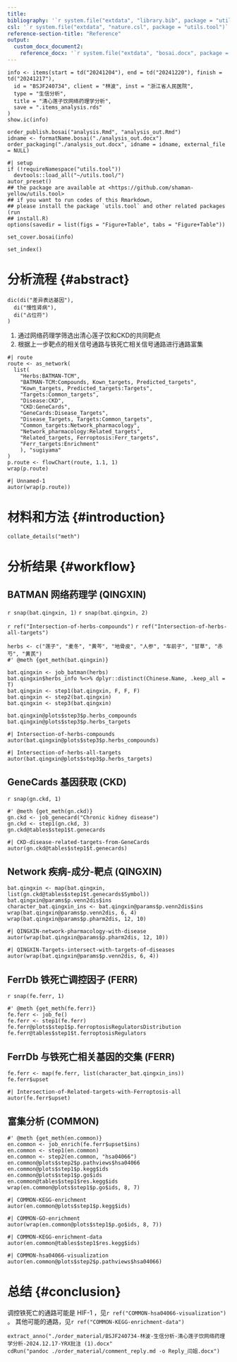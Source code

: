 ```yaml
---
title: 
bibliography: '`r system.file("extdata", "library.bib", package = "utils.tool")`'
csl: '`r system.file("extdata", "nature.csl", package = "utils.tool")`'
reference-section-title: "Reference"
output:
  custom_docx_document2:
    reference_docx: '`r system.file("extdata", "bosai.docx", package = "utils.tool")`'
---
```



```{r include = F, eval = F}
info <- items(start = td("20241204"), end = td("20241220"), finish = td("20241217"),
  id = "BSJF240734", client = "林波", inst = "浙江省人民医院",
  type = "生信分析",
  title = "清心莲子饮网络药理学分析",
  save = ".items_analysis.rds"
)
show.ic(info)

order_publish.bosai("analysis.Rmd", "analysis_out.Rmd")
idname <- formatName.bosai("./analysis_out.docx")
order_packaging("./analysis_out.docx", idname = idname, external_file = NULL)
```

```{r include = F}
#| setup
if (!requireNamespace("utils.tool"))
  devtools::load_all("~/utils.tool/")
autor_preset()
## the package are available at <https://github.com/shaman-yellow/utils.tool>
## if you want to run codes of this Rmarkdown,
## please install the package `utils.tool` and other related packages (run
## install.R)
options(savedir = list(figs = "Figure+Table", tabs = "Figure+Table"))
```

```{r eval = T, echo = F, results = "asis"}
set_cover.bosai(info)
```

```{r eval = T, echo = F, results = "asis"}
set_index()
```

# 分析流程 {#abstract}

```{r}
dic(di("差异表达基因"),
  di("慢性肾病"),
  di("占位符")
)

```

1. 通过网络药理学筛选出清心莲子饮和CKD的共同靶点
2. 根据上一步靶点的相关信号通路与铁死亡相关信号通路进行通路富集

```{r}
#| route
route <- as_network(
  list(
    "Herbs:BATMAN-TCM",
    "BATMAN-TCM:Compounds, Kown_targets, Predicted_targets",
    "Kown_targets, Predicted_targets:Targets",
    "Targets:Common_targets",
    "Disease:CKD",
    "CKD:GeneCards",
    "GeneCards:Disease_Targets",
    "Disease_Targets, Targets:Common_targets",
    "Common_targets:Network_pharmacology",
    "Network_pharmacology:Related_targets",
    "Related_targets, Ferroptosis:Ferr_targets",
    "Ferr_targets:Enrichment"
    ), "sugiyama"
)
p.route <- flowChart(route, 1.1, 1)
wrap(p.route)
```

```{r eval = T, echo = F, results = "asis"}
#| Unnamed-1
autor(wrap(p.route))
```

# 材料和方法 {#introduction}

```{r eval = T, echo = F, results = "asis"}
collate_details("meth")
```

# 分析结果 {#workflow}

## BATMAN 网络药理学 (QINGXIN)

`r snap(bat.qingxin, 1)`
`r snap(bat.qingxin, 2)`

`r ref("Intersection-of-herbs-compounds")` 
`r ref("Intersection-of-herbs-all-targets")` 

```{r}
herbs <- c("莲子", "麦冬", "黄芩", "地骨皮", "人参", "车前子", "甘草", "赤芍", "黄芪")
#' @meth {get_meth(bat.qingxin)}

bat.qingxin <- job_batman(herbs)
bat.qingxin$herbs_info %<>% dplyr::distinct(Chinese.Name, .keep_all = T)
bat.qingxin <- step1(bat.qingxin, F, F, F)
bat.qingxin <- step2(bat.qingxin)
bat.qingxin <- step3(bat.qingxin)

bat.qingxin@plots$step3$p.herbs_compounds
bat.qingxin@plots$step3$p.herbs_targets
```


```{r eval = T, echo = F, results = "asis"}
#| Intersection-of-herbs-compounds
autor(bat.qingxin@plots$step3$p.herbs_compounds)
```


```{r eval = T, echo = F, results = "asis"}
#| Intersection-of-herbs-all-targets
autor(bat.qingxin@plots$step3$p.herbs_targets)
```

## GeneCards 基因获取 (CKD)

`r snap(gn.ckd, 1)`

```{r}
#' @meth {get_meth(gn.ckd)}
gn.ckd <- job_genecard("Chronic kidney disease")
gn.ckd <- step1(gn.ckd, 3)
gn.ckd@tables$step1$t.genecards

```


```{r eval = T, echo = F, results = "asis"}
#| CKD-disease-related-targets-from-GeneCards
autor(gn.ckd@tables$step1$t.genecards)
```

## Network 疾病-成分-靶点 (QINGXIN)

```{r}
bat.qingxin <- map(bat.qingxin, list(gn.ckd@tables$step1$t.genecards$Symbol))
bat.qingxin@params$p.venn2dis$ins
character_bat.qingxin_ins <- bat.qingxin@params$p.venn2dis$ins
wrap(bat.qingxin@params$p.venn2dis, 6, 4)
wrap(bat.qingxin@params$p.pharm2dis, 12, 10)
```

```{r eval = T, echo = F, results = "asis"}
#| QINGXIN-network-pharmacology-with-disease
autor(wrap(bat.qingxin@params$p.pharm2dis, 12, 10))
```

```{r eval = T, echo = F, results = "asis"}
#| QINGXIN-Targets-intersect-with-targets-of-diseases
autor(wrap(bat.qingxin@params$p.venn2dis, 6, 4))
```


## FerrDb 铁死亡调控因子 (FERR)

`r snap(fe.ferr, 1)`

```{r}
#' @meth {get_meth(fe.ferr)}
fe.ferr <- job_fe()
fe.ferr <- step1(fe.ferr)
fe.ferr@plots$step1$p.ferroptosisRegulatorsDistribution
fe.ferr@tables$step1$t.ferroptosisRegulators
```

## FerrDb 与铁死亡相关基因的交集 (FERR)

```{r}
fe.ferr <- map(fe.ferr, list(character_bat.qingxin_ins))
fe.ferr$upset
```

```{r eval = T, echo = F, results = "asis"}
#| Intersection-of-Related-targets-with-Ferroptosis-all
autor(fe.ferr$upset)
```

## 富集分析 (COMMON)

```{r}
#' @meth {get_meth(en.common)}
en.common <- job_enrich(fe.ferr$upset$ins)
en.common <- step1(en.common)
en.common <- step2(en.common, "hsa04066")
en.common@plots$step2$p.pathviews$hsa04066
en.common@plots$step1$p.kegg$ids
en.common@plots$step1$p.go$ids
en.common@tables$step1$res.kegg$ids
wrap(en.common@plots$step1$p.go$ids, 8, 7)
```


```{r eval = T, echo = F, results = "asis"}
#| COMMON-KEGG-enrichment
autor(en.common@plots$step1$p.kegg$ids)
```


```{r eval = T, echo = F, results = "asis"}
#| COMMON-GO-enrichment
autor(wrap(en.common@plots$step1$p.go$ids, 8, 7))
```


```{r eval = T, echo = F, results = "asis"}
#| COMMON-KEGG-enrichment-data
autor(en.common@tables$step1$res.kegg$ids)
```


```{r eval = T, echo = F, results = "asis"}
#| COMMON-hsa04066-visualization
autor(en.common@plots$step2$p.pathviews$hsa04066)
```

# 总结 {#conclusion}

调控铁死亡的通路可能是 HIF-1 ，见`r ref("COMMON-hsa04066-visualization")` 。
其他可能的通路，见`r ref("COMMON-KEGG-enrichment-data")` 

```{r}
extract_anno("./order_material/BSJF240734-林波-生信分析-清心莲子饮网络药理学分析-2024.12.17-YRX批注 (1).docx"
cdRun("pandoc ./order_material/comment_reply.md -o Reply_闫姐.docx")


```

